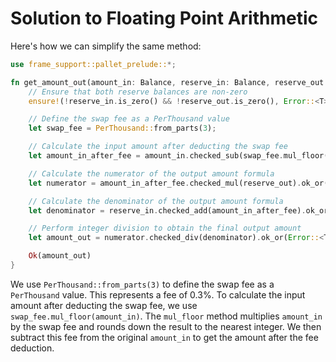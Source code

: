 # Solution to Floating Point Arithmetic

Here's how we can simplify the same method:
```rust
use frame_support::pallet_prelude::*;

fn get_amount_out(amount_in: Balance, reserve_in: Balance, reserve_out: Balance) -> Result<Balance, DispatchError> {
    // Ensure that both reserve balances are non-zero
    ensure!(!reserve_in.is_zero() && !reserve_out.is_zero(), Error::<T>::InsufficientLiquidity);

    // Define the swap fee as a PerThousand value
    let swap_fee = PerThousand::from_parts(3);

    // Calculate the input amount after deducting the swap fee
    let amount_in_after_fee = amount_in.checked_sub(swap_fee.mul_floor(amount_in)).ok_or(Error::<T>::Overflow)?;

    // Calculate the numerator of the output amount formula
    let numerator = amount_in_after_fee.checked_mul(reserve_out).ok_or(Error::<T>::Overflow)?;

    // Calculate the denominator of the output amount formula
    let denominator = reserve_in.checked_add(amount_in_after_fee).ok_or(Error::<T>::Overflow)?;

    // Perform integer division to obtain the final output amount
    let amount_out = numerator.checked_div(denominator).ok_or(Error::<T>::DivisionByZero)?;

    Ok(amount_out)
}
```
We use `PerThousand::from_parts(3)` to define the swap fee as a `PerThousand` value. This represents a fee of 0.3%.
To calculate the input amount after deducting the swap fee, we use `swap_fee.mul_floor(amount_in)`. The `mul_floor`
method multiplies `amount_in` by the swap fee and rounds down the result to the nearest integer. We then subtract this fee
from the original `amount_in` to get the amount after the fee deduction.
